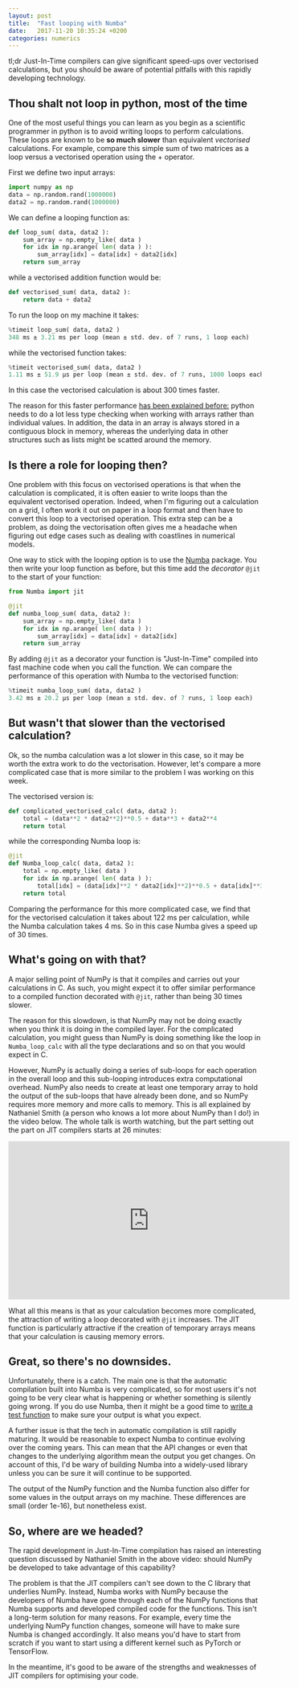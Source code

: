 ```yaml
---
layout: post
title:  "Fast looping with Numba"
date:   2017-11-20 10:35:24 +0200
categories: numerics
---
```

<script type="text/javascript" async
  src="https://cdn.mathjax.org/mathjax/latest/MathJax.js?config=TeX-MML-AM_CHTML">
</script>

tl;dr Just-In-Time compilers can give significant speed-ups over vectorised calculations, but you should be aware of potential pitfalls with this rapidly developing technology.

## Thou shalt not loop in python, most of the time
One of the most useful things you can learn as you begin as a
scientific programmer in python
is to avoid writing loops to perform calculations.  These loops are known to
be **so much slower** than equivalent *vectorised* calculations.  For example,
compare this simple sum of two matrices as a loop versus a vectorised
operation using the + operator.

First we define two input arrays:
```python
import numpy as np
data = np.random.rand(1000000)
data2 = np.random.rand(1000000)
```
We can define a looping function as:
```python
def loop_sum( data, data2 ):
    sum_array = np.empty_like( data )
    for idx in np.arange( len( data ) ):
        sum_array[idx] = data[idx] + data2[idx]
    return sum_array
```
while a vectorised addition function would be:
```python
def vectorised_sum( data, data2 ):
    return data + data2
```
To run the loop on my machine it takes:
```python
%timeit loop_sum( data, data2 )
348 ms ± 3.21 ms per loop (mean ± std. dev. of 7 runs, 1 loop each)
```
while the vectorised function takes:
```python
%timeit vectorised_sum( data, data2 )
1.11 ms ± 51.9 µs per loop (mean ± std. dev. of 7 runs, 1000 loops each)
```
In this case the vectorised calculation is about 300 times faster.

The reason for this faster performance [has been explained before:](http://jakevdp.github.io/blog/2014/05/09/why-python-is-slow/)
python needs to do a lot less type checking when working with arrays rather than individual values. In addition, the data in an array is always stored in a contiguous block in memory, whereas the underlying data in other structures such as lists might be scatted around the memory.

## Is there a role for looping then?
One problem with this focus on vectorised operations is that when the calculation is complicated, it is often easier to write loops than the equivalent
vectorised operation.  Indeed, when I'm figuring out a calculation on
a grid, I often work it out on paper in a loop format and then have to
convert this loop to a vectorised operation.  This extra step can be a problem, as
doing the vectorisation often gives me a headache when figuring out
edge cases such as dealing with coastlines in numerical models.

One way to stick with the looping option is to use the
[Numba](http://Numba.pydata.org) package. You then write your loop
function as before, but this time add the *decorator* ```@jit``` to the start of your function:
```python
from Numba import jit

@jit
def numba_loop_sum( data, data2 ):
    sum_array = np.empty_like( data )
    for idx in np.arange( len( data ) ):
        sum_array[idx] = data[idx] + data2[idx]
    return sum_array
```
By adding ```@jit``` as a decorator your function
is "Just-In-Time" compiled into fast machine code when you call the function. We can compare the performance of this operation with Numba to the vectorised function:
```python
%timeit numba_loop_sum( data, data2 )
3.42 ms ± 20.2 µs per loop (mean ± std. dev. of 7 runs, 1 loop each)
```

## But wasn't that slower than the vectorised calculation?
Ok, so the numba calculation was a lot slower in this case, so it may be worth the extra work to do the vectorisation.  However, let's compare a more complicated case that is more similar to the problem I was working on this week.

The vectorised version is:
```python
def complicated_vectorised_calc( data, data2 ):
    total = (data**2 * data2**2)**0.5 + data**3 + data2**4
    return total
```
while the corresponding Numba loop is:
```python
@jit
def Numba_loop_calc( data, data2 ):
    total = np.empty_like( data )
    for idx in np.arange( len( data ) ):
        total[idx] = (data[idx]**2 * data2[idx]**2)**0.5 + data[idx]**3 + data2[idx]**4
    return total
```
Comparing the performance for this more complicated case, we find that for the vectorised calculation it takes about 122 ms per calculation, while the Numba calculation takes 4 ms. So in this case Numba gives a speed up of 30 times.

## What's going on with that?
A major selling point of NumPy is that it compiles and carries out your calculations in C. As such, you might expect it to offer similar performance to a compiled function decorated with ```@jit```, rather than being 30 times slower.  

The reason for this slowdown, is that NumPy may not be doing exactly when you think it is doing in the compiled layer.  For the complicated calculation, you might guess than NumPy is doing something like the loop in ```Numba_loop_calc``` with all the type declarations and so on that you would expect in C.

However, NumPy is actually doing a series of sub-loops for each operation in the overall loop and this sub-looping introduces extra computational overhead.  NumPy also needs to create at least one temporary array to hold the output of the sub-loops that have already been done, and so NumPy requires more memory and more calls to memory.  This is all explained by Nathaniel Smith (a person who knows a lot more about NumPy than I do!) in the video below. The whole talk is worth watching, but the part setting out the part on JIT compilers starts at 26 minutes:
<iframe width="560" height="315" src="https://www.youtube.com/embed/fowHwlpGb34?rel=0" frameborder="0" allowfullscreen></iframe>

What all this means is that as your calculation becomes more complicated, the attraction of writing a loop decorated with ```@jit``` increases. The JIT function is particularly attractive  if the creation of temporary arrays means that your calculation is causing memory errors.

## Great, so there's no downsides.
Unfortunately, there is a catch.  The main one is that the automatic compilation built into Numba is very complicated, so for most users it's not going to be very clear what is happening or whether something is silently going wrong.  If you do use Numba, then it might be a good time to [write a test function](http://swcarpentry.github.io/python-novice-inflammation/08-defensive/) to make sure your output is what you expect.

A further issue is that the tech in automatic compilation is still rapidly maturing.  It would be reasonable to expect Numba to continue evolving over the coming years.  This can mean that the API changes or even that changes to the underlying algorithm mean the output you get changes. On account of this, I'd be wary of building Numba into a widely-used library unless you can be sure it will continue to be supported.

The output of the NumPy function and the Numba function also differ for some values in the output arrays on my machine.  These differences are small (order 1e-16), but nonetheless exist.

## So, where are we headed?
The rapid development in Just-In-Time compilation has raised an interesting question discussed by Nathaniel Smith in the above video: should NumPy be developed to take advantage of this capability?

The problem is that the JIT compilers can't see down to the C library that underlies NumPy. Instead, Numba works with NumPy because the developers of Numba have gone through each of the NumPy functions that Numba supports and developed compiled code for the functions.  This isn't a long-term solution for many reasons.  For example, every time the underlying NumPy function changes, someone will have to make sure Numba is changed accordingly.  It also means you'd have to start from scratch if you want to start using a different kernel such as PyTorch or TensorFlow.

In the meantime, it's good to be aware of the strengths and weaknesses of JIT compilers for optimising your code.
